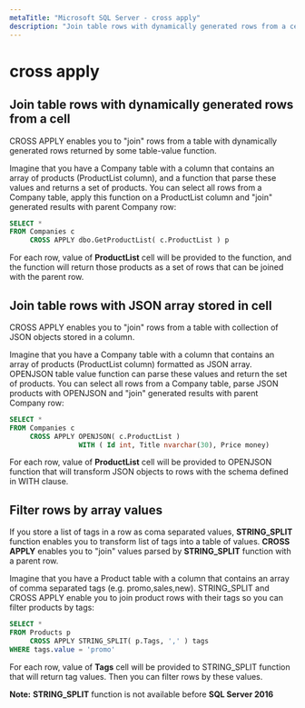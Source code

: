 ```yaml
---
metaTitle: "Microsoft SQL Server - cross apply"
description: "Join table rows with dynamically generated rows from a cell, Join table rows with JSON array stored in cell, Filter rows by array values"
---
```


# cross apply



## Join table rows with dynamically generated rows from a cell


CROSS APPLY enables you to "join" rows from a table with dynamically generated rows returned by some table-value function.

Imagine that you have a Company table with a column that contains an array of products (ProductList column), and a function that parse these values and returns a set of products. You can select all rows from a Company table, apply this function on a ProductList column and "join" generated results with parent Company row:

```sql
SELECT *
FROM Companies c 
     CROSS APPLY dbo.GetProductList( c.ProductList ) p

```

For each row, value of **ProductList** cell will be provided to the function, and the function will return those products as a set of rows that can be joined with the parent row.



## Join table rows with JSON array stored in cell


CROSS APPLY enables you to "join" rows from a table with collection of JSON objects stored in a column.

Imagine that you have a Company table with a column that contains an array of products (ProductList column) formatted as JSON array. OPENJSON table value function can parse these values and return the set of products. You can select all rows from a Company table, parse JSON products with OPENJSON and "join" generated results with parent Company row:

```sql
SELECT *
FROM Companies c 
     CROSS APPLY OPENJSON( c.ProductList )
                 WITH ( Id int, Title nvarchar(30), Price money)

```

For each row, value of **ProductList** cell will be provided to OPENJSON function that will transform JSON objects to rows with the schema defined in WITH clause.



## Filter rows by array values


If you store a list of tags in a row as coma separated values, **STRING_SPLIT** function enables you to transform list of tags into a table of values.
**CROSS APPLY** enables you to "join" values parsed by **STRING_SPLIT** function with a parent row.

Imagine that you have a Product table with a column that contains an array of comma separated tags (e.g. promo,sales,new). STRING_SPLIT and CROSS APPLY enable you to join product rows with their tags so you can filter products by tags:

```sql
SELECT *
FROM Products p 
     CROSS APPLY STRING_SPLIT( p.Tags, ',' ) tags
WHERE tags.value = 'promo'

```

For each row, value of **Tags** cell will be provided to STRING_SPLIT function that will return tag values. Then you can filter rows by these values.

**Note:** **STRING_SPLIT** function is not available before **SQL Server 2016**


